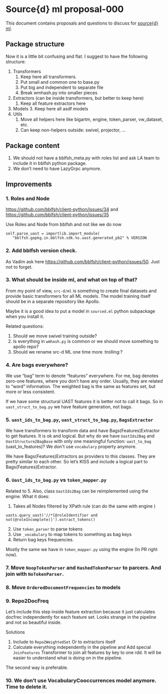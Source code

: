 # Source{d} ml proposal-000
This document contains proposals and questions to discuss for [source{d} ml](https://github.com/src-d/ml).

## Package structure
Now it is a little bit confusing and flat. 
I suggest to have the following structure:

1. Transformers
	1. Keep here all transformers.
	2. Put small and common one to base.py
	3. Put big and independent to separate file
	4. Break wmhash.py into smaller pieces 
2. Extractors (can be inside transformers, but better to keep here)
	1. Keep all feature extractors here
3. Models
	3. Keep here all asdf models
4. Utils
	1. Move all helpers here like bigartm, engine, token_parser, vw_dataset, etc. 
	2. Can keep non-helpers outside: swivel, projector, …

## Package content
1. We should not have a bblfsh_meta.py with roles list and ask LA team to include it in bblfsh python package. 
2. We don’t need to have LazyGrpc anymore.

## Improvements
### 1. Roles and Node 
https://github.com/bblfsh/client-python/issues/34 and https://github.com/bblfsh/client-python/issues/35

Use Roles and Node from bblfsh and not like we do now
```
self.parse_uast = importlib.import_module(
   "bblfsh.gopkg.in.bblfsh.sdk.%s.uast.generated_pb2" % VERSION
```

### 2. Add bblfsh version check.
As Vadim ask here https://github.com/bblfsh/client-python/issues/50. Just not to forget.

### 3. What should be inside ml, and what on top of that?
From my point of view, `src-d/ml` is something to create final datasets and provide basic transformers for all ML models. 
The model training itself should be in a separate repository like Apollo.

Maybe it is a good idea to put a model in `sourced.ml` python subpackage when you install it.

Related questions:
1. Should we move swivel training outside?
2. Is everything in `wmhash.py` is common or we should move something to apollo repo?
3. Should we rename src-d ML one time more :trolling:?

### 4. Are bags everywhere?
We use “bag” term to denote “features” everywhere.
For me, bag denotes zero-one features, where you don’t have any order.
Usually, they are related to “word” information. 
The weighted bag is the same as features set, but more or less consistent. 

If we have some structural UAST features it is better not to call it bags. 
So in `uast_struct_to_bag.py` we have feature generation, not bags. 

### 5. `uast_ids_to_bag.py`, `uast_struct_to_bag.py`, `BagsExtractor`
We have transformers to transform data and have Bags(Features)Extractor to get features. 
It is ok and logical. But why do we have `UastIds2Bag` and `UastStructure2BagBase` with only one meaningful function: `uast_to_bag` (uast_to_features)? We don't use `vocabulary` property anymore. 

We have Bags(Features)Extractors as providers to this classes. They are pretty similar to each other. 
So let’s KISS and include a logical part to Bags(Features)Extractor.

### 6. `Uast_ids_to_bag.py` vs `token_mapper.py`
Related to 5.
Also, class  `UastIds2Bag` can be reimplemented using the engine.
What it does:
1. Takes all Nodes filtered by XPath rule (can do the same with engine )
```
uasts.query_uast('//*[@roleIdentifier and not(@roleIncomplete)]').extract_tokens()
```
2. Use `token_parser` to parse tokens
3. Use `_vocabulary` to map tokens to something as bag keys
4. Return bag keys frequencies.

Mostly the same we have in `token_mapper.py` using the engine (In PR right now).

### 7. Move `NoopTokenParser` and `HashedTokenParser` to parcers. And join with `NoTokenParser`.

### 8. Move `OrderedDocumentFrequencies` to models

### 9. Repo2DocFreq
Let’s include this step inside feature extraction because it just calculates docfrec independently for each feature set. Looks strange in the pipeline and not so beautiful inside.

Solutions
1. Include to `Repo2WeightedSet` Or to extractors itself
2. Calculate everything independently in the pipeline and Add special `JoinFeatures` Transformer to join all features by key to one rdd. It will be easier to understand what is doing on in the pipeline. 

The second way is preferable.

### 10. We don’t use VocabularyCooccurrences model anymore. Time to delete it.